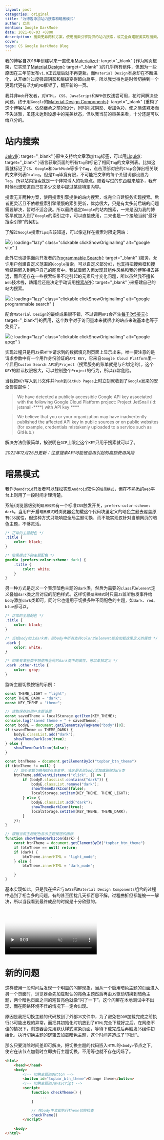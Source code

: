 ```yaml
---
layout: post
categories: original
title: "为博客添加站内搜索和暗黑模式"
author: 立泉
mention: Google DarkMode
date: 2021-08-03 +0800
description: 搜索无非两种方案，使用搜索引擎提供的站内搜索，或完全自建服务实现搜索。后者更灵活且不依赖搜索引擎缓慢的索引更新，优势很大，只是有太多前后端的问题需要解决，暂时不适合我。所以最终选定Google的站内搜索。
cover: 
tags: CS Google DarkMode Blog
---
```


我的博客自2016年创建以来一直使用[Materialize](https://materializecss.com){: target="_blank" }作为网页框架，它实现了[Material Design](https://material.io/design){: target="_blank" }的几乎所有组件，但因为一些原因在三年前发布`v1.0`正式版后就不再更新。而`Material Design`本身却在不断进化，从开始时过度强调阴影和层级变得趋向扁平，所以我觉得也是时候切换到一个更现代更有活力的`MD`框架了，翻开新的一页。

我并非`Web`开发者，对`HTML`、`CSS`、`JavaScript`和`NPM`仅仅浅尝可用，花时间解决些问题，终于用`Google`的[Material Design Components](https://github.com/material-components/material-components-web){: target="_blank" }重构了这个博客站点。依然继承之前的设计，同时削减阴影、增加色彩，使之简洁紧凑而不失淡雅，虽还未达到设想中的完美状态，但以我当前的审美来看，十分还是可以给八分的。

# 站内搜索

[Jekyll](https://jekyllrb.com){: target="_blank" }原生支持给文章添加`Tag`标签，可以用[Liquid](https://jekyllrb.com/docs/posts/#tags){: target="_blank" }语言获取页面的所有`Tag`和标记了相同`Tag`的文章列表。比如这篇就标记了`CS`、`Google`和`DarkMode`等多个`Tag`，点击顶部对应的`Chip`会弹出相关联的文章列表`Dialog`。但是`Tag`毕竟有限，不可能把文章的每个关键词都设置为`Tag`，所以站内搜索就是一个非常诱人的功能点。随着写过的东西越来越多，我有时候也想知道自己在多少文章中提过某些特定内容。

搜索无非两种方案，使用搜索引擎提供的站内搜索，或完全自建服务实现搜索。后者更灵活且不依赖搜索引擎缓慢的索引更新，优势很大，只是有太多前后端的问题需要解决，暂时不适合我。所以最终选定`Google`的站内搜索，一来是因为我的博客早就加入到了`Google`的索引之中，可以直接使用，二来也是一个接触当前“最好搜索引擎”的契机。

了解过`Google`搜索`Tips`应该知道，可以像这样在搜索时限定网站：

![](https://apqx.oss-cn-hangzhou.aliyuncs.com/blog/original/20210803/google_site.webp){: loading="lazy" class="clickable clickShowOriginalImg" alt="google site" }

此外它也提供面向开发者的[Programmable Search](https://cse.google.com/cse/all){: target="_blank" }服务，允许用户创建自定义范围的`Google`搜索，可以自定义部分`UI`，也支持把搜索框和搜索结果嵌入到用户自己的网页中。我试着嵌入但发现其组件风格和我的博客相去甚远，而且还存在一些搜索结果不定引起的元素尺寸变化问题，所以虽然我不擅长`Web`技术栈，踌躇后还是决定手动调用[搜索API](https://developers.google.com/custom-search/v1/introduction){: target="_blank" }来搭建自己的站内搜索。

![](https://apqx.oss-cn-hangzhou.aliyuncs.com/blog/original/20210803/google_programmable_search.webp){: loading="lazy" class="clickable clickShowOriginalImg" alt="google programmable search" }

配合`Material Design`的最终成果很不错，不过调用`API`会产生[每千次5美元](https://developers.google.com/custom-search/docs/overview){: target="_blank"}的费用，这个数字对于访问量本来就很小的站点来说基本也等于免费了。

![](https://apqx.oss-cn-hangzhou.aliyuncs.com/blog/original/20210803/google_apqx.webp){: loading="lazy" class="clickable clickShowOriginalImg" alt="google apqx" }

实现过程只是用`JS`把`HTTP`请求到的数据填充到页面上显示出来，唯一要注意的是请求参数中有一个用作身份验证的`API KEY`，它来自`Google Cloud Platform`里一个启用`Custom Search API`的`Project`（搜索服务的账单就是与它绑定的）。这个`KEY`的默认权限极大，可以控制整个`Project`的行为，所以非常危险。

当我把`KEY`写入到`JS`文件并`Push`到`GitHub Pages`上时立刻就收到了`Google`发来的安全警告邮件：

> We have detected a publicly accessible Google API key associated with the following Google Cloud Platform project: Project JetSnail (id: jetsnail-\*\*\*\*) with API key \*\*\*\*

> We believe that you or your organization may have inadvertently published the affected API key in public sources or on public websites (for example, credentials mistakenly uploaded to a service such as GitHub.)

解决方法倒很简单，按说明在`GCP`上限定这个`KEY`只用于搜索就可以了。

*2022年12月25日更新：注意搜索API可能被滥用引起的高额费用风险*

# 暗黑模式

我作为`Android`开发者可以轻松实现`Android`软件的`暗黑模式`，但在不熟悉的`Web`平台上则用了一段时间才理清楚。

系统/浏览器级别的`暗黑模式`有一个标准`CSS`触发开关，`prefers-color-scheme: dark`。当用户开启`暗黑模式`时浏览器会加载这个代码块里定义的暗色主题去覆盖原有`CSS`属性，但这种方式只能响应全局主题切换，而不能实现仅针对当前网页的暗色主题，不够灵活。

```css
/* 正常的主题配色 */
.title {
    color: black;
}

/* 暗黑模式下的主题配色 */
@media (prefers-color-scheme: dark) {
    .title {
        color: white;
    }
}
```

另一种方式是定义一个表示暗色主题的`dark`类，然后为需要的`class`和`element`定义叠加`dark`类之后对应的配色样式。这样切换`暗黑模式`时只需`JS`监听触发事件给`body`添加`dark`类即可，同时它也适用于切换多种不同配色的主题，如`dark`、`red`、`blue`都可以。

```css
/* 正常的主题配色 */
.title {
    color: black;
}

/* 当给body加上dark类，则body中所有支持color的element都会加载这里定义的属性 */
.dark {
    color: white;
}

/* 如果有某些类不想使用全局的dark类中的属性，可以单独定义 */
.dark .other-title {
    color: gray;
}
```

监听主题切换按钮的示例：

```js
const THEME_LIGHT = "light";
const THEME_DARK = "dark";
const KEY_THEME = "theme";

// 读取保存的用户主题设置
const savedTheme = localStorage.getItem(KEY_THEME);
console.log("saved theme = " + savedTheme);
const bodyE = document.getElementsByTagName("body")[0];
if (savedTheme == THEME_DARK) {
    bodyE.classList.add("dark");
    showThemeDarkIcon(true);
} else {
    showThemeDarkIcon(false);
}

const btnTheme = document.getElementById("topbar_btn_theme")
if (btnTheme != null) {
    // 监听主题切换按钮点击事件，决定是否给body添加或删除dark类
    btnTheme.addEventListener("click", () => {
        if (bodyE.classList.contains("dark")) {
            bodyE.classList.remove("dark");
            showThemeDarkIcon(false);
            localStorage.setItem(KEY_THEME, THEME_LIGHT);
        } else {
            bodyE.classList.add("dark");
            showThemeDarkIcon(true);
            localStorage.setItem(KEY_THEME, THEME_DARK);
        }
    });
}

// 根据当前主题配色显示主题按钮的图标
function showThemeDarkIcon(dark) {
    const btnTheme = document.getElementById("topbar_btn_theme")
    if (btnTheme == null) return;
    if (dark) {
        btnTheme.innerHTML = "light_mode";
    } else {
        btnTheme.innerHTML = "dark_mode";

    }
}
```

基本实现如此，只是我在把它与`SASS`和`Material Design Components`组合的过程中遇到了相当多的问题，有的甚至困扰几天都百思不解。过程曲折但都能被一一解决，所以当我看到最终成品的时候是十分欣慰的。

<video playsinline controls muted loop preload="none" poster="https://apqx.oss-cn-hangzhou.aliyuncs.com/blog/original/20210803/theme_change_h264_thumb.jpg">
    <!-- chrome不支持h265 -->
    <source src="https://apqx.oss-cn-hangzhou.aliyuncs.com/blog/original/20210803/theme_change_h264.mp4" type="video/mp4">
</video>

# 新的问题

这样使用一段时间后发现一个明显的闪屏现象，当从一个启用暗色主题的页面进入另一个页面时，浏览器会先加载默认的亮色主题然后再由`JS`驱动切换到暗色主题，两个暗色页面之间的短暂亮色就像“闪了一下”。这个闪屏在本地测试中不出现，而在网络环境不佳的情况下一定会出现。

原因是我把切换主题的代码放到了外部`JS`文件中，为了避免在`DOM`加载完成之前执行`JS`可能出现的异常，而把其初始化时机放到了`HTML`完全下载好之后。在网络不佳的情况下，浏览器会先用默认样式渲染页面，等待下载完成后再触发`JS`组件初始化，执行切换主题的逻辑去加载暗色主题，这个时间差造成了“闪烁”。

那么只要消除时间差即可解决，把切换主题的代码嵌入`HTML`的`<body>`节点之下，使它在该节点加载时立即执行主题切换，不用等也就不存在闪烁了。

```html
<html>
    <head></head>
    <body>
        <!-- 切换主题的Button -->
        <button id="topbar_btn_theme">Change theme</button>
        <!-- 切换主题的JavaScript -->
        <script>
            function checkTheme() {
                ...
            }

            // 在body中立即执行Theme切换检查
            checkTheme()
        </script>
    
    <body>
</html>
```